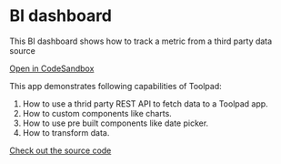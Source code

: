 # BI dashboard

<p class="description">This BI dashboard shows how to track a metric from a third party data source</p>

[Open in CodeSandbox](https://codesandbox.io/p/sandbox/github/mui/mui-toolpad/tree/master/examples/npm-stats)

This app demonstrates following capabilities of Toolpad:

1. How to use a thrid party REST API to fetch data to a Toolpad app.
2. How to custom components like charts.
3. How to use pre built components like date picker.
4. How to transform data.

[Check out the source code](https://github.com/mui/mui-toolpad/tree/master/examples/npm-statsya)
